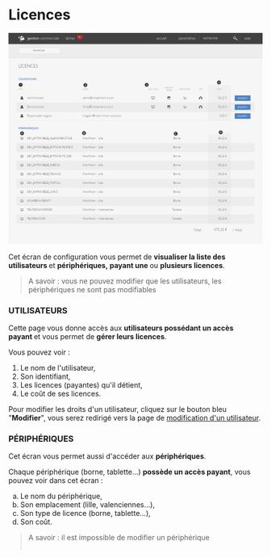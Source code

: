# Licences


![index-screenshotdemosimplementecom20150806113503](images/index-screenshotdemosimplementecom20150806113503.png)


<p>Cet &eacute;cran de configuration vous permet de&nbsp;<strong>visualiser la liste des utilisateurs&nbsp;</strong>et&nbsp;<strong>p&eacute;riph&eacute;riques,&nbsp;payant une&nbsp;</strong>ou&nbsp;<strong>plusieurs licences</strong>.</p>
<blockquote>
<p>A savoir : vous ne pouvez modifier que les utilisateurs, les p&eacute;riph&eacute;riques ne sont pas modifiables</p>
</blockquote>
<h3>UTILISATEURS</h3>
<p>Cette page vous donne acc&egrave;s aux&nbsp;<strong>utilisateurs poss&eacute;dant un acc&egrave;s payant&nbsp;</strong>et vous permet de&nbsp;<strong>g&eacute;rer leurs licences</strong>.</p>
<p>Vous pouvez voir :</p>
<ol>
<li>Le nom de l'utilisateur,</li>
<li>Son identifiant,</li>
<li>Les licences (payantes) qu'il d&eacute;tient,</li>
<li>Le co&ucirc;t de ses licences.</li>
</ol>
<p>Pour modifier les droits d'un utilisateur, cliquez sur le bouton bleu "<strong>Modifier</strong>", vous serez redirig&eacute; vers la page de&nbsp;<a href="/fr-fr/office/settings/VotreEntreprise/utilisateursdroitsautorisations/EditUser.html">modification d'un utilisateur</a>.</p>
<h3>P&Eacute;RIPH&Eacute;RIQUES</h3>
<p>Cet &eacute;cran vous permet aussi d'acc&eacute;der aux&nbsp;<strong>p&eacute;riph&eacute;riques</strong>.</p>
<p>Chaque p&eacute;riph&eacute;rique (borne, tablette...)&nbsp;<strong>poss&egrave;de un acc&egrave;s payant</strong>, vous pouvez voir dans cet &eacute;cran :</p>
<ol type="a">
<li>Le nom du p&eacute;riph&eacute;rique,</li>
<li>Son emplacement (lille, valenciennes...),</li>
<li>Son type de licence (borne, tablette...),</li>
<li>Son co&ucirc;t.</li>
</ol>
<blockquote>
<p>A savoir : il est impossible de modifier un p&eacute;riph&eacute;rique<br />&nbsp;</p>
</blockquote>

